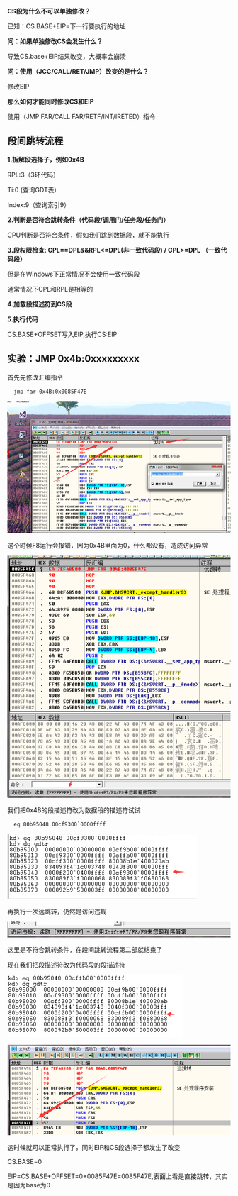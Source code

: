 **CS段为什么不可以单独修改？**

已知：CS.BASE+EIP=下一行要执行的地址

**问：如果单独修改CS会发生什么？**

导致CS.base+EIP结果改变，大概率会崩溃

**问：使用（JCC/CALL/RET/JMP）改变的是什么？**

修改EIP

**那么如何才能同时修改CS和EIP**

使用（JMP FAR/CALL FAR/RETF/INT/IRETED）指令 

段间跳转流程
---

**1.拆解段选择子，例如0x4B**

RPL:3（3环代码）

Ti:0 (查询GDT表)

Index:9（查询索引9）

**2.判断是否符合跳转条件（代码段/调用门/任务段/任务门）**

CPU判断是否符合条件，假如我们跳到数据段，就不能执行

**3.段权限检查: CPL==DPL&&RPL<=DPL(非一致代码段) / CPL>=DPL （一致代码段）**

但是在Windows下正常情况不会使用一致代码段

通常情况下CPL和RPL是相等的

**4.加载段描述符到CS段**

 **5.执行代码**
 
 CS.BASE+OFFSET写入EIP,执行CS:EIP
 
实验：JMP 0x4b:0xxxxxxxxx
--

首先先修改汇编指令

      jmp far 0x4B:0x0085F47E

![](https://raw.githubusercontent.com/Whitebird0/tuchuang/main/QQ%E6%88%AA%E5%9B%BE20211019170434.png)

这个时候F8运行会报错，因为0x4B里面为0，什么都没有，造成访问异常

![](https://raw.githubusercontent.com/Whitebird0/tuchuang/main/QQ%E6%88%AA%E5%9B%BE20211019170704.png)

我们把0x4B的段描述符改为数据段的描述符试试

      eq 80b95048 00cf9300`0000ffff

![](https://raw.githubusercontent.com/Whitebird0/tuchuang/main/QQ%E6%88%AA%E5%9B%BE20211019170854.png)

再执行一次远跳转，仍然是访问违规

![](https://raw.githubusercontent.com/Whitebird0/tuchuang/main/QQ%E6%88%AA%E5%9B%BE20211019171032.png)

这里是不符合跳转条件，在段间跳转流程第二部就结束了

现在我们把段描述符改为代码段的段描述符

![](https://raw.githubusercontent.com/Whitebird0/tuchuang/main/QQ%E6%88%AA%E5%9B%BE20211019171319.png)

![](https://raw.githubusercontent.com/Whitebird0/tuchuang/main/QQ%E6%88%AA%E5%9B%BE20211019171434.png)

这时候就可以正常执行了，同时EIP和CS段选择子都发生了改变

CS.BASE=0

EIP=CS.BASE+OFFSET=0+0085F47E=0085F47E,表面上看是直接跳转，其实是因为base为0


